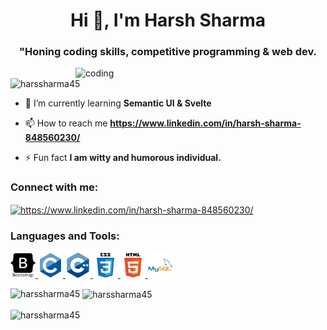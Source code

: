 <h1 align="center">Hi 👋, I'm Harsh Sharma</h1>
<h3 align="center">"Honing coding skills, competitive programming & web dev.</h3>
<img align="right" alt="coding" width="400" src="https://www.google.com/imgres?imgurl=https%3A%2F%2Fmedia.tenor.com%2FNOYF3f82b_gAAAAC%2Fprogrammer.gif&imgrefurl=https%3A%2F%2Ftenor.com%2Fview%2Fprogrammer-gif-19019116&tbnid=2JKeF76tTWe0TM&vet=12ahUKEwi2hPiu0Yz9AhVljNgFHYitBAUQMygEegUIARCCAg..i&docid=SplG_KW7Cwij1M&w=498&h=312&q=gif%20coding&hl=en&ved=2ahUKEwi2hPiu0Yz9AhVljNgFHYitBAUQMygEegUIARCCAg">
<p align="left"> <img src="https://komarev.com/ghpvc/?username=harssharma45&label=Profile%20views&color=0e75b6&style=flat" alt="harssharma45" /> </p>

- 🌱 I’m currently learning **Semantic UI & Svelte**

- 📫 How to reach me **https://www.linkedin.com/in/harsh-sharma-848560230/**

- ⚡ Fun fact **I am witty and humorous individual.**

<h3 align="left">Connect with me:</h3>
<p align="left">
<a href="https://linkedin.com/in/https://www.linkedin.com/in/harsh-sharma-848560230/" target="blank"><img align="center" src="https://raw.githubusercontent.com/rahuldkjain/github-profile-readme-generator/master/src/images/icons/Social/linked-in-alt.svg" alt="https://www.linkedin.com/in/harsh-sharma-848560230/" height="30" width="40" /></a>
</p>

<h3 align="left">Languages and Tools:</h3>
<p align="left"> <a href="https://getbootstrap.com" target="_blank" rel="noreferrer"> <img src="https://raw.githubusercontent.com/devicons/devicon/master/icons/bootstrap/bootstrap-plain-wordmark.svg" alt="bootstrap" width="40" height="40"/> </a> <a href="https://www.cprogramming.com/" target="_blank" rel="noreferrer"> <img src="https://raw.githubusercontent.com/devicons/devicon/master/icons/c/c-original.svg" alt="c" width="40" height="40"/> </a> <a href="https://www.w3schools.com/cpp/" target="_blank" rel="noreferrer"> <img src="https://raw.githubusercontent.com/devicons/devicon/master/icons/cplusplus/cplusplus-original.svg" alt="cplusplus" width="40" height="40"/> </a> <a href="https://www.w3schools.com/css/" target="_blank" rel="noreferrer"> <img src="https://raw.githubusercontent.com/devicons/devicon/master/icons/css3/css3-original-wordmark.svg" alt="css3" width="40" height="40"/> </a> <a href="https://www.w3.org/html/" target="_blank" rel="noreferrer"> <img src="https://raw.githubusercontent.com/devicons/devicon/master/icons/html5/html5-original-wordmark.svg" alt="html5" width="40" height="40"/> </a> <a href="https://www.mysql.com/" target="_blank" rel="noreferrer"> <img src="https://raw.githubusercontent.com/devicons/devicon/master/icons/mysql/mysql-original-wordmark.svg" alt="mysql" width="40" height="40"/> </a> </p>

<p><img align="left" src="https://github-readme-stats.vercel.app/api/top-langs?username=harssharma45&show_icons=true&locale=en&layout=compact" alt="harssharma45" /></p>

<p>&nbsp;<img align="center" src="https://github-readme-stats.vercel.app/api?username=harssharma45&show_icons=true&locale=en" alt="harssharma45" /></p>

<p><img align="center" src="https://github-readme-streak-stats.herokuapp.com/?user=harssharma45&" alt="harssharma45" /></p>

